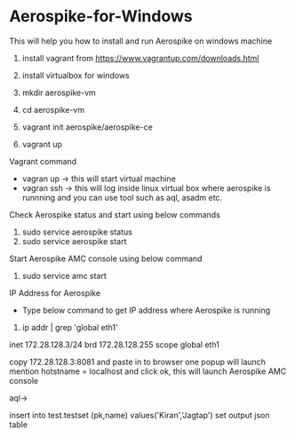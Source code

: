 # Aerospike-for-Windows
This will help you how to install and run Aerospike on windows machine
1. install vagrant from https://www.vagrantup.com/downloads.html
2. install virtualbox for windows

3. mkdir aerospike-vm
4. cd aerospike-vm

5. vagrant init aerospike/aerospike-ce

6. vagrant up

Vagrant command

* vagran up -> this will start virtual machine
* vagran ssh -> this will log inside linux virtual box where aerospike is runnning and you can use tool such as aql, asadm etc.

Check Aerospike status and start using below commands

   1. sudo service aerospike status
   2. sudo service aerospike start

Start Aerospike AMC console using below command

   1. sudo service amc start

IP Address for Aerospike
  * Type below command to get IP address where Aerospike is running

   1. ip addr | grep 'global eth1'
 
 inet 172.28.128.3/24 brd 172.28.128.255 scope global eth1

copy 172.28.128.3:8081 and paste in to browser
one popup will launch mention hotstname = localhost and click ok, this will launch Aerospike AMC console

aql->

insert into test.testset (pk,name) values('Kiran','Jagtap')
set output json
table

